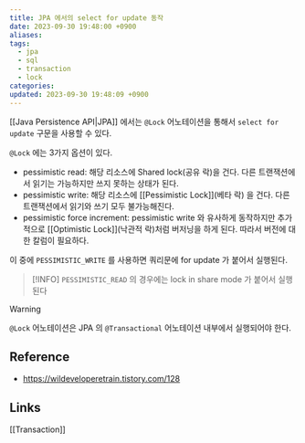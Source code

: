 ```yaml
---
title: JPA 에서의 select for update 동작
date: 2023-09-30 19:48:00 +0900
aliases: 
tags:
  - jpa
  - sql
  - transaction
  - lock
categories: 
updated: 2023-09-30 19:48:09 +0900
---
```


[[Java Persistence API|JPA]] 에서는 `@Lock` 어노테이션을 통해서 `select for update` 구문을 사용할 수 있다.

`@Lock` 에는 3가지 옵션이 있다.

- pessimistic read: 해당 리소스에 Shared lock(공유 락)을 건다. 다른 트랜잭션에서 읽기는 가능하지만 쓰지 못하는 상태가 된다.
- pessimistic write: 해당 리소스에 [[Pessimistic Lock]](베타 락) 을 건다. 다른 트랜잭션에서 읽기와 쓰기 모두 불가능해진다.
- pessimistic force increment: pessimistic write 와 유사하게 동작하지만 추가적으로 [[Optimistic Lock]](낙관적 락)처럼 버저닝을 하게 된다. 따라서 버전에 대한 칼럼이 필요하다.

이 중에 `PESSIMISTIC_WRITE` 를 사용하면 쿼리문에 for update 가 붙어서 실행된다.

> [!INFO]
> `PESSIMISTIC_READ` 의 경우에는 lock in share mode 가 붙어서 실행된다

> [!warning]
> `@Lock` 어노테이션은 JPA 의 `@Transactional` 어노테이션 내부에서 실행되어야 한다.

## Reference

- https://wildeveloperetrain.tistory.com/128

## Links

[[Transaction]]

